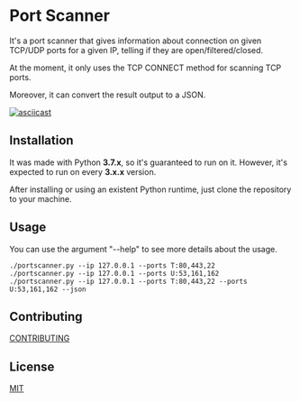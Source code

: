 # Port Scanner

It's a port scanner that gives information about connection on given TCP/UDP ports for a given IP, telling if they are open/filtered/closed.

At the moment, it only uses the TCP CONNECT method for scanning TCP ports.

Moreover, it can convert the result output to a JSON.

[![asciicast](https://asciinema.org/a/qlBZW4FSmBO0KYRCTv3XcwKWW.svg)](https://asciinema.org/a/qlBZW4FSmBO0KYRCTv3XcwKWW)

## Installation

It was made with Python **3.7.x**, so it's guaranteed to run on it. However, it's expected to run on every **3.x.x** version.

After installing or using an existent Python runtime, just clone the repository to your machine.

## Usage

You can use the argument "--help" to see more details about the usage.
```
./portscanner.py --ip 127.0.0.1 --ports T:80,443,22
./portscanner.py --ip 127.0.0.1 --ports U:53,161,162
./portscanner.py --ip 127.0.0.1 --ports T:80,443,22 --ports U:53,161,162 --json
```

## Contributing

[CONTRIBUTING](CONTRIBUTING.md)

## License

[MIT](LICENSE)
